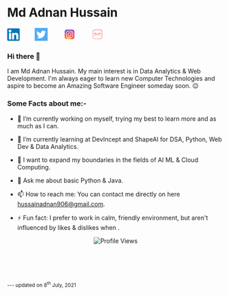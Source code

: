 <!-- **mdadnanhusaain/mdadnanhusaain** is a ✨ _special_ ✨ repository because its `README.md` (this file) appears on your GitHub profile. -->
# Md Adnan Hussain

[![linkedin](https://github.com/mdadnanhusaain/mdadnanhusaain.github.io/blob/main/linkedin.png)](https://www.linkedin.com/in/mdadnanhusaain/) &nbsp;&nbsp;&nbsp;&nbsp;&nbsp;&nbsp;&nbsp; [![twitter](https://github.com/mdadnanhusaain/mdadnanhusaain.github.io/blob/main/twitter.png)](https://twitter.com/mdadnanhusaain)  &nbsp;&nbsp;&nbsp;&nbsp;&nbsp;&nbsp;&nbsp; [![instagram](https://github.com/mdadnanhusaain/mdadnanhusaain.github.io/blob/main/instagram.png)](https://instagram.com/mdadnanhusaain) &nbsp;&nbsp;&nbsp;&nbsp;&nbsp;&nbsp;&nbsp; [![mail](https://github.com/mdadnanhusaain/mdadnanhusaain.github.io/blob/main/mail.png)](mailto:hussainadnan906@gmail.com)

### Hi there 👋

I am Md Adnan Hussain. My main interest is in Data Analytics & Web Development. I'm always eager to learn new Computer Technologies and aspire to become an Amazing Software Engineer someday soon. 😉
<br />
### Some Facts about me:- <br />
- 🔭 I’m currently working on myself, trying my best to learn more and as much as I can.

- 🌱 I’m currently learning at DevIncept and ShapeAI for DSA, Python, Web Dev & Data Analytics.

- 🌟 I want to expand my boundaries in the fields of AI ML & Cloud Computing.

- 💬 Ask me about basic Python & Java.

- 📫 How to reach me: You can contact me directly on here [hussainadnan906@gmail.com](mailto:hussainadnan906@gmail.com).

- ⚡ Fun fact: I prefer to work in calm, friendly environment, but aren't influenced by likes & dislikes when .

<p align="center"> <img src="https://komarev.com/ghpvc/?username=mdadnanhusaain&label=Views&color=blue&style=plastic" alt="Profile Views" /> </p>
<br /><br /><br /><br />
<sub> --- updated on 8<sup>th</sup> July, 2021 </sub>
